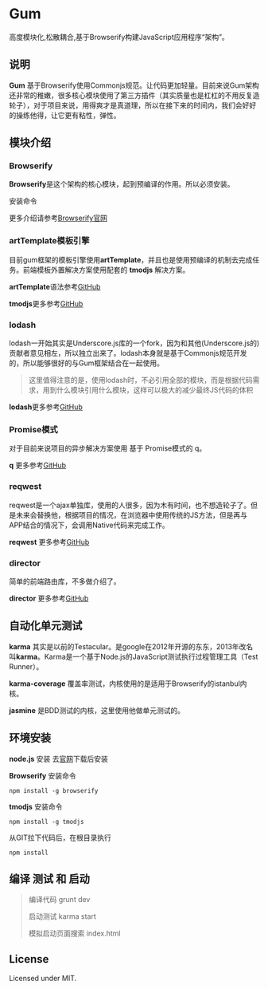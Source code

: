 # Gum
高度模块化,松散耦合,基于Browserify构建JavaScript应用程序“架构”。

## 说明
**Gum** 基于Browserify使用Commonjs规范。让代码更加轻量。目前来说Gum架构还非常的稚嫩，很多核心模块使用了第三方插件（其实质量也是杠杠的不用反复造轮子），对于项目来说，用得爽才是真道理，所以在接下来的时间内，我们会好好的操练他得，让它更有粘性，弹性。

## 模块介绍

### Browserify
**Browserify**是这个架构的核心模块，起到预编译的作用。所以必须安装。

安装命令

更多介绍请参考[Browserify官网](http://browserify.org/)

### artTemplate模板引擎
目前gum框架的模板引擎使用**artTemplate**，并且也是使用预编译的机制去完成任务。前端模板外置解决方案使用配套的 **tmodjs** 解决方案。

**artTemplate**语法参考[GitHub](https://github.com/aui/artTemplate)

**tmodjs**更多参考[GitHub](https://github.com/aui/tmodjs)

### lodash
lodash一开始其实是Underscore.js库的一个fork，因为和其他(Underscore.js的)贡献者意见相左，所以独立出来了。lodash本身就是基于Commonjs规范开发的，所以能够很好的与Gum框架结合在一起使用。

> 这里值得注意的是，使用lodash时，不必引用全部的模块，而是根据代码需求，用到什么模块引用什么模块，这样可以极大的减少最终JS代码的体积

**lodash**更多参考[GitHub](https://lodash.com/)

### Promise模式
对于目前来说项目的异步解决方案使用 基于 Promise模式的 q。

**q** 更多参考[GitHub](https://github.com/kriskowal/q)
### reqwest
reqwest是一个ajax单独库，使用的人很多，因为木有时间，也不想造轮子了。但是未来会替换他，根据项目的情况，在浏览器中使用传统的JS方法，但是再与APP结合的情况下，会调用Native代码来完成工作。

**reqwest** 更多参考[GitHub](https://github.com/ded/reqwest)

### director
简单的前端路由库，不多做介绍了。

**director** 更多参考[GitHub](https://github.com/flatiron/director)
## 自动化单元测试
**karma** 其实是以前的Testacular。是google在2012年开源的东东，2013年改名叫**karma**。Karma是一个基于Node.js的JavaScript测试执行过程管理工具（Test Runner）。

**karma-coverage** 覆盖率测试，内核使用的是适用于Browserify的istanbul内核。


**jasmine** 是BDD测试的内核，这里使用他做单元测试的。

## 环境安装
**node.js** 安装
去[官网](https://nodejs.org/)下载后安装


**Browserify** 安装命令

```
npm install -g browserify
```

**tmodjs** 安装命令

```
npm install -g tmodjs
```
从GIT拉下代码后，在根目录执行

```
npm install
```

## 编译 测试 和 启动

> 编译代码 grunt dev
> 
> 启动测试 karma start
> 
> 模拟启动页面搜索 index.html

## License
Licensed under MIT.


